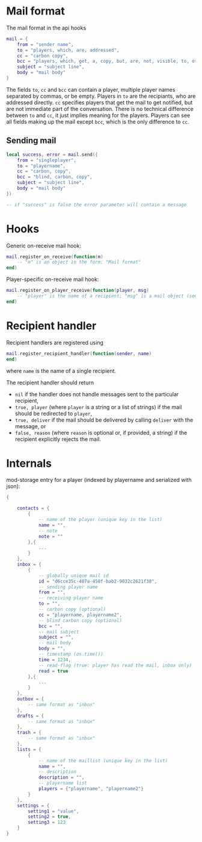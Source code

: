 # Mail format
The mail format in the api hooks

```lua
mail = {
	from = "sender name",
	to = "players, which, are, addressed",
	cc = "carbon copy",
	bcc = "players, which, get, a, copy, but, are, not, visible, to, others",
	subject = "subject line",
	body = "mail body"
}
```

The fields `to`, `cc` and `bcc` can contain a player, multiple player names separated by commas, or be empty.
Players in `to` are the recipiants, who are addressed directly. `cc` specifies players that get the mail to get notified, but are not immediate part of the conversation.
There is no technical difference between `to` and `cc`, it just implies meaning for the players.
Players can see all fields making up the mail except `bcc`, which is the only difference to `cc`.

## Sending mail

```lua
local success, error = mail.send({
	from = "singleplayer",
	to = "playername",
	cc = "carbon, copy",
	bcc = "blind, carbon, copy",
	subject = "subject line",
	body = "mail body"
})

-- if "success" is false the error parameter will contain a message
```

# Hooks
Generic on-receive mail hook:

```lua
mail.register_on_receive(function(m)
	-- "m" is an object in the form: "Mail format"
end)
```

Player-specific on-receive mail hook:
```lua
mail.register_on_player_receive(function(player, msg)
    -- "player" is the name of a recipient; "msg" is a mail object (see "Mail format")
end)
```

# Recipient handler
Recipient handlers are registered using

```lua
mail.register_recipient_handler(function(sender, name)
end)
```

where `name` is the name of a single recipient.

The recipient handler should return
* `nil` if the handler does not handle messages sent to the particular recipient,
* `true, player` (where `player` is a string or a list of strings) if the mail should be redirected to `player`,
* `true, deliver` if the mail should be delivered by calling `deliver` with the message, or
* `false, reason` (where `reason` is optional or, if provided, a string) if the recipient explicitly rejects the mail.

# Internals

mod-storage entry for a player (indexed by playername and serialized with json):
```lua
{

	contacts = {
		{
			-- name of the player (unique key in the list)
			name = "",
			-- note
			note = ""
		},{
			...
		}
	},
	inbox = {
		{
			-- globally unique mail id
			id = "d6cce35c-487a-458f-bab2-9032c2621f38",
			-- sending player name
			from = "",
			-- receiving player name
			to = "",
			-- carbon copy (optional)
			cc = "playername, playername2",
			-- blind carbon copy (optional)
			bcc = "",
			-- mail subject
			subject = "",
			-- mail body
			body = "",
			-- timestamp (os.time())
			time = 1234,
			-- read-flag (true: player has read the mail, inbox only)
			read = true
		},{
			...
		}
	},
	outbox = {
		-- same format as "inbox"
	},
	drafts = {
		-- same format as "inbox"
	},
	trash = {
		-- same format as "inbox"
	},
	lists = {
		{
			-- name of the maillist (unique key in the list)
			name = "",
			-- description
			description = "",
			-- playername list
			players = {"playername", "playername2"}
		}
	},
	settings = {
		setting1 = "value",
		setting2 = true,
		setting3 = 123
	}
}
